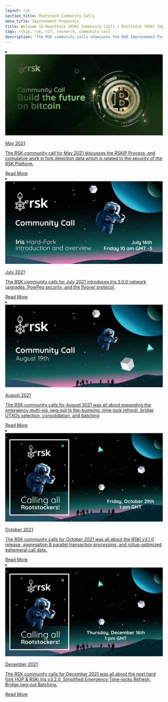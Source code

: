 ```yaml
---
layout: rsk
section_title: Rootstock Community Calls
menu_title: Improvement Proposals
title: Welcome to Rootstock (RSK) Community Calls | Rootstock (RSK) Improvement Proposals
tags: rskip, rsk, rif, research, community-call
description: "The RSK community calls showcases the RSK Improvement Proposals - RSKIPs, gather feedback from the community, layout processes for proposing improvements, and upcoming network upgrades"
---
```


<div class="row features-list">
    <li class="col-xl-6 col-md-6">
        <div class="feature-card">
            <a href="/community-calls/2021-05/">
                <div class="icon rif h-100">
                    <div class="icon-cont text-center my-auto">
                        <img src="/assets/img/community-calls/2021-05/community-call-may.png" alt="cc-may icon">
                    </div>
                </div>
            </a>
            <div class="content">
                <a href="/community-calls/2021-05/">
                    <div class="content-container">
                        <p class="card-title rsk_green">May 2021</p>
                        <p class="card-desc">The RSK community call for May 2021 discusses the RSKIP Process, and cumulative work in fork detection data which is related to the security of the RSK Platform.</p>
                    </div>
                </a>
                <div class="btn-container">
                    <span></span>
                    <a class="green" href="/community-calls/2021-05/">Read More</a>
                </div>
            </div>
        </div>
    </li>
    <li class="col-xl-6 col-md-6">
        <div class="feature-card">
            <a href="/community-calls/2021-07/">
                <div class="icon rif h-100">
                    <div class="icon-cont text-center my-auto">
                        <img src="/assets/img/community-calls/2021-07/community-call.png" alt="cc-july icon">
                    </div>
                </div>
            </a>
            <div class="content">
                <a href="/community-calls/2021-07/">
                    <div class="content-container">
                        <p class="card-title rsk_green">July 2021</p>
                        <p class="card-desc">The RSK community calls for July 2021 introduces Iris 3.0.0 network upgrades, PowPeg security, and the flyover protocol.</p>
                    </div>
                </a>
                <div class="btn-container">
                    <span></span>
                    <a class="green" href="/community-calls/2021-07/">Read More</a>
                </div>
            </div>
        </div>
    </li>
     <li class="col-xl-6 col-md-6">
        <div class="feature-card">
            <a href="/community-calls/2021-08/">
                <div class="icon rif h-100">
                    <div class="icon-cont text-center my-auto">
                        <img src="/assets/img/community-calls/2021-08/Community-Call-August.jpg" alt="cc-august icon">
                    </div>
                </div>
            </a>
            <div class="content">
                <a href="/community-calls/2021-08/">
                    <div class="content-container">
                        <p class="card-title rsk_green">August 2021</p>
                        <p class="card-desc">The RSK community calls for August 2021 was all about expanding the emergency multi-sig, peg-out tx fee-bumping, time-lock refresh, bridge UTXOs selection, consolidation, and batching</p>
                    </div>
                </a>
                <div class="btn-container">
                    <span></span>
                    <a class="green" href="/community-calls/2021-08/">Read More</a>
                </div>
            </div>
        </div>
    </li>
         <li class="col-xl-6 col-md-6">
        <div class="feature-card">
            <a href="/community-calls/2021-10/">
                <div class="icon rif h-100">
                    <div class="icon-cont text-center my-auto">
                        <img src="/assets/img/community-calls/2021-10/community_call_banner.jpg" alt="cc-october icon">
                    </div>
                </div>
            </a>
            <div class="content">
                <a href="/community-calls/2021-10/">
                    <div class="content-container">
                        <p class="card-title rsk_green">October 2021</p>
                        <p class="card-desc">The RSK community calls for October 2021 was all about the RSKj v3.1.0 release, aggregation & parallel transaction processing, and rollup-optimized ephemeral call data.</p>
                    </div>
                </a>
                <div class="btn-container">
                    <span></span>
                    <a class="green" href="/community-calls/2021-10/">Read More</a>
                </div>
            </div>
        </div>
    </li>
    <li class="col-xl-6 col-md-6">
        <div class="feature-card">
            <a href="/community-calls/2021-12/">
                <div class="icon rif h-100">
                    <div class="icon-cont text-center my-auto">
                        <img src="/assets/img/community-calls/2021-12/community-call-dec.jpg" alt="cc-december icon">
                    </div>
                </div>
            </a>
            <div class="content">
                <a href="/community-calls/2021-12/">
                    <div class="content-container">
                        <p class="card-title rsk_green">December 2021</p>
                        <p class="card-desc">The RSK community calls for December 2021 was all about the next hard fork HOP & RSKj Iris v3.2.0, Simplified Emergency Time-locks Refresh, Bridge peg-out Batching.</p>
                    </div>
                </a>
                <div class="btn-container">
                    <span></span>
                    <a class="green" href="/community-calls/2021-12/">Read More</a>
                </div>
            </div>
        </div>
    </li>
</div>

